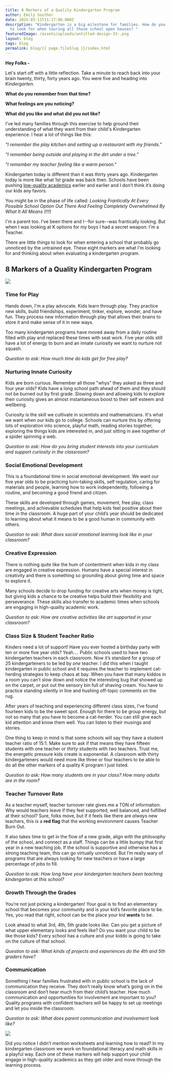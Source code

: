 ```yaml
---
title: 8 Markers of a Quality Kindergarten Program
author: Emily Souther
date: 2025-03-11T11:17:00.000Z
description: "Kindergarten is a big milestone for families. How do you know what
  to look for when touring all those school open houses? "
featuredImage: /assets/uploads/untitled-design-33-.png
layout: blog
tags: blog
permalink: blog/{{ page.fileSlug }}/index.html
---
```

**Hey Folks -** 

Let's start off with a little reflection. Take a minute to reach back into your brain twenty, thirty, forty years ago. You were five and heading into *Kindergarten.*

**What do you remember from that time?**

**What feelings are you noticing?**

**What did you like and what did you not like?**

I've led many families through this exercise to help ground their understanding of what they want from their child's Kindergarten experience. I hear a lot of things like this:

*"I remember the play kitchen and setting up a restaurant with my friends."*

*"I remember being outside and playing in the dirt under a tree."*

*"I remember my teacher feeling like a warm person."*

Kindergarten today is different than it was thirty years ago. Kindergarten today is more like what 1st grade was back then. Schools have been pushing [low-quality academics](https://osoberry.school/blog/2025-03-13_high-quality-vs-low-quality-academics/) earlier and earlier and I don’t think it’s doing our kids any favors. 

You might be in the phase of life called: *Looking Frantically At Every Possible School Option Out There And Feeling Completely Overwhelmed By What It All Means (!!!)* 

I'm a parent too. I’ve been there and I--for sure--was frantically looking. But when I was looking at K options for my boys I had a secret weapon: I'm a Teacher. 

There are little things to look for when entering a school that probably go unnoticed by the untrained eye. These eight markers are what I'm looking for and thinking about when evaluating a kindergarten program.

## 8 Markers of a Quality Kindergarten Program

![](/assets/uploads/photobanner-1-.png)

### **Time for Play**

Hands down, I'm a play advocate. Kids learn through play. They practice new skills, build friendships, experiment, tinker, explore, wonder, and have fun. They process new information through play that allows their brains to store it and make sense of it in new ways. 

Too many kindergarten programs have moved away from a daily routine filled with play and replaced these times with seat work. Five year olds still have a lot of energy to burn and an innate curiosity we want to nurture not squash. 

*Question to ask: How much time do kids get for free play?*

### **Nurturing Innate Curiosity**

Kids are born curious. Remember all those "whys" they asked as three and four year olds? Kids have a long school path ahead of them and they should not be burned out by first grade. Slowing down and allowing kids to explore their curiosity gives an almost instantaneous boost to their self esteem and wellbeing. 

Curiosity is the skill we cultivate in scientists and mathematicians. It's what we want when our kids go to college. Schools can nurture this by offering lots of exploration into science, playful math, reading stories together, exploring the things kids are interested in, and just sitting in awe together of a spider spinning a web.

*Question to ask: How do you bring student interests into your curriculum and support curiosity in the classroom?*  

### **Social Emotional Development**

This is a foundational time in social emotional development. We want our five year olds to be practicing turn-taking skills, self regulation, caring for materials and people, learning how to work independently, following a routine, and becoming a good friend and citizen. 

These skills are developed through games, movement, free play, class meetings, and achievable schedules that help kids feel positive about their time in the classroom. A huge part of your child’s year should be dedicated to learning about what it means to be a good human in community with others. 

*Question to ask: What does social emotional learning look like in your classroom?* 

### **Creative Expression**

There is nothing quite like the hum of contentment when kids in my class are engaged in creative expression. Humans have a special interest in creativity and there is something so grounding about giving time and space to explore it. 

Many schools decide to drop funding for creative arts when money is tight, but giving kids a chance to be creative helps build their flexibility and perseverance. These skills also transfer to academic times when schools are engaging in high-quality academic work. 

*Question to ask: How are creative activities like art supported in your classroom?* 

### **Class Size & Student Teacher Ratio**

Kinders need a lot of support! Have you ever hosted a birthday party with ten or more five year olds? Yeah…. Public schools used to have two kindergarten teachers in each classroom. Now it’s standard for a group of 25 kindergarteners to be led by *one* teacher. I did this when I taught kindergarten in public school and it requires the teacher to implement cat-herding strategies to keep chaos at bay. When you have that many kiddos in a room you can’t slow down and notice the interesting bug that showed up on the carpet, or put out the sensory bin full of shaving cream. You have to practice standing silently in line and hushing off-topic comments on the rug. 

After years of teaching and experiencing different class sizes, I’ve found fourteen kids to be the sweet spot. Enough for there to be group energy, but not so many that you have to become a cat-herder. You can still give each kid attention and know them well. You can listen to their musings and stories. 

One thing to keep in mind is that some schools will say they have a student teacher ratio of 15:1. Make sure to ask if that means they have fifteen students with one teacher or *thirty* students with two teachers. Trust me, the energetic pressure kids create is exponential. A classroom with thirty kindergarteners would need more like three or four teachers to be able to do all the other markers of a quality K program I just listed. 

*Question to ask: How many students are in your class? How many adults are in the room?*

### **Teacher Turnover Rate**

As a teacher myself, teacher turnover rate gives me a TON of information. Why would teachers leave if they feel supported, well balanced, and fulfilled at their school? Sure, folks move, but if it feels like there are *always* new teachers, this is a **red flag** that the working environment causes Teacher Burn Out. 

It also takes time to get in the flow of a new grade, align with the philosophy of the school, and connect as a staff. Things can be a little bumpy that first year in a new teaching job. If the school is supportive and otherwise has a strong teaching team, this can go virtually unnoticed. But I’m really wary of programs that are always looking for new teachers or have a large percentage of jobs to fill. 

*Question to ask: How long have your kindergarten teachers been teaching kindergarten at this school?*

### **Growth Through the Grades**

You’re not just picking a kindergarten! Your goal is to find an elementary school that becomes your community and is your kid’s favorite place to be. Yes, you read that right, school can be the place your kid **wants** to be. 

Look ahead to what 3rd, 4th, 5th grade looks like. Can you get a picture of what upper elementary looks and feels like? Do you want your child to be like those kids? Every school has a culture and your kiddo is going to take on the culture of that school. 

*Question to ask: What kinds of projects and experiences do the 4th and 5th graders have?* 

### **Communication**

Something I hear families frustrated with in public school is the lack of communication they receive. They don’t really know what’s going on in the classroom and don’t hear much from their child’s teacher. How much communication and opportunities for involvement are important to you? Quality programs with confident teachers will be happy to set up meetings and let you inside the classroom. 

*Question to ask: What does parent communication and involvement look like?* 

![](/assets/uploads/copy-of-photobanner.png)

Did you notice I didn’t mention worksheets and learning how to read? In my kindergarten classroom we work on foundational literacy and math skills in a playful way. Each one of these markers will help support your child engage in high-quality academics as they get older and move through the learning process.
